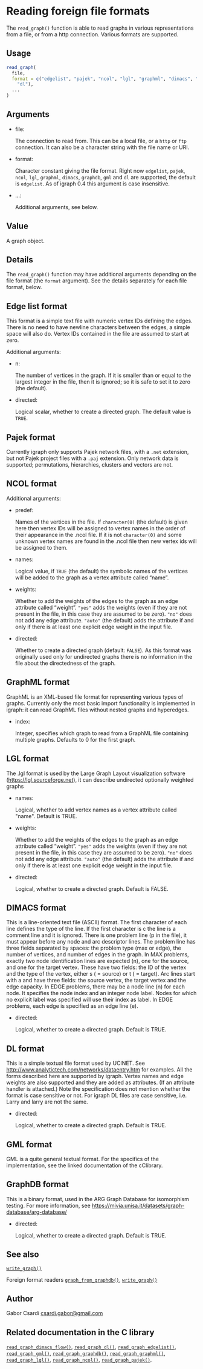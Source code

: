 # Reading foreign file formats

The `read_graph()` function is able to read graphs in various
representations from a file, or from a http connection. Various formats
are supported.

## Usage

``` r
read_graph(
  file,
  format = c("edgelist", "pajek", "ncol", "lgl", "graphml", "dimacs", "graphdb", "gml",
    "dl"),
  ...
)
```

## Arguments

- file:

  The connection to read from. This can be a local file, or a `http` or
  `ftp` connection. It can also be a character string with the file name
  or URI.

- format:

  Character constant giving the file format. Right now `edgelist`,
  `pajek`, `ncol`, `lgl`, `graphml`, `dimacs`, `graphdb`, `gml` and `dl`
  are supported, the default is `edgelist`. As of igraph 0.4 this
  argument is case insensitive.

- ...:

  Additional arguments, see below.

## Value

A graph object.

## Details

The `read_graph()` function may have additional arguments depending on
the file format (the `format` argument). See the details separately for
each file format, below.

## Edge list format

This format is a simple text file with numeric vertex IDs defining the
edges. There is no need to have newline characters between the edges, a
simple space will also do. Vertex IDs contained in the file are assumed
to start at zero.

Additional arguments:

- n:

  The number of vertices in the graph. If it is smaller than or equal to
  the largest integer in the file, then it is ignored; so it is safe to
  set it to zero (the default).

- directed:

  Logical scalar, whether to create a directed graph. The default value
  is `TRUE`.

## Pajek format

Currently igraph only supports Pajek network files, with a `.net`
extension, but not Pajek project files with a `.paj` extension. Only
network data is supported; permutations, hierarchies, clusters and
vectors are not.

## NCOL format

Additional arguments:

- predef:

  Names of the vertices in the file. If `character(0)` (the default) is
  given here then vertex IDs will be assigned to vertex names in the
  order of their appearance in the .ncol file. If it is not
  `character(0)` and some unknown vertex names are found in the .ncol
  file then new vertex ids will be assigned to them.

- names:

  Logical value, if `TRUE` (the default) the symbolic names of the
  vertices will be added to the graph as a vertex attribute called
  “name”.

- weights:

  Whether to add the weights of the edges to the graph as an edge
  attribute called “weight”. `"yes"` adds the weights (even if they are
  not present in the file, in this case they are assumed to be zero).
  `"no"` does not add any edge attribute. `"auto"` (the default) adds
  the attribute if and only if there is at least one explicit edge
  weight in the input file.

- directed:

  Whether to create a directed graph (default: `FALSE`). As this format
  was originally used only for undirected graphs there is no information
  in the file about the directedness of the graph.

## GraphML format

GraphML is an XML-based file format for representing various types of
graphs. Currently only the most basic import functionality is
implemented in igraph: it can read GraphML files without nested graphs
and hyperedges.

- index:

  Integer, specifies which graph to read from a GraphML file containing
  multiple graphs. Defaults to 0 for the first graph.

## LGL format

The .lgl format is used by the Large Graph Layout visualization software
(<https://lgl.sourceforge.net>), it can describe undirected optionally
weighted graphs

- names:

  Logical, whether to add vertex names as a vertex attribute called
  "name". Default is TRUE.

- weights:

  Whether to add the weights of the edges to the graph as an edge
  attribute called “weight”. `"yes"` adds the weights (even if they are
  not present in the file, in this case they are assumed to be zero).
  `"no"` does not add any edge attribute. `"auto"` (the default) adds
  the attribute if and only if there is at least one explicit edge
  weight in the input file.

- directed:

  Logical, whether to create a directed graph. Default is FALSE.

## DIMACS format

This is a line-oriented text file (ASCII) format. The first character of
each line defines the type of the line. If the first character is c the
line is a comment line and it is ignored. There is one problem line (p
in the file), it must appear before any node and arc descriptor lines.
The problem line has three fields separated by spaces: the problem type
(max or edge), the number of vertices, and number of edges in the graph.
In MAX problems, exactly two node identification lines are expected (n),
one for the source, and one for the target vertex. These have two
fields: the ID of the vertex and the type of the vertex, either s ( =
source) or t ( = target). Arc lines start with a and have three fields:
the source vertex, the target vertex and the edge capacity. In EDGE
problems, there may be a node line (n) for each node. It specifies the
node index and an integer node label. Nodes for which no explicit label
was specified will use their index as label. In EDGE problems, each edge
is specified as an edge line (e).

- directed:

  Logical, whether to create a directed graph. Default is TRUE.

## DL format

This is a simple textual file format used by UCINET. See
<http://www.analytictech.com/networks/dataentry.htm> for examples. All
the forms described here are supported by igraph. Vertex names and edge
weights are also supported and they are added as attributes. (If an
attribute handler is attached.) Note the specification does not mention
whether the format is case sensitive or not. For igraph DL files are
case sensitive, i.e. Larry and larry are not the same.

- directed:

  Logical, whether to create a directed graph. Default is TRUE.

## GML format

GML is a quite general textual format. For the specifics of the
implementation, see the linked documentation of the cClibrary.

## GraphDB format

This is a binary format, used in the ARG Graph Database for isomorphism
testing. For more information, see
<https://mivia.unisa.it/datasets/graph-database/arg-database/>

- directed:

  Logical, whether to create a directed graph. Default is TRUE.

## See also

[`write_graph()`](https://r.igraph.org/reference/write_graph.md)

Foreign format readers
[`graph_from_graphdb()`](https://r.igraph.org/reference/graph_from_graphdb.md),
[`write_graph()`](https://r.igraph.org/reference/write_graph.md)

## Author

Gabor Csardi <csardi.gabor@gmail.com>

## Related documentation in the C library

[`read_graph_dimacs_flow()`](https://igraph.org/c/html/0.10.17/igraph-Foreign.html#igraph_read_graph_dimacs_flow),
[`read_graph_dl()`](https://igraph.org/c/html/0.10.17/igraph-Foreign.html#igraph_read_graph_dl),
[`read_graph_edgelist()`](https://igraph.org/c/html/0.10.17/igraph-Foreign.html#igraph_read_graph_edgelist),
[`read_graph_gml()`](https://igraph.org/c/html/0.10.17/igraph-Foreign.html#igraph_read_graph_gml),
[`read_graph_graphdb()`](https://igraph.org/c/html/0.10.17/igraph-Foreign.html#igraph_read_graph_graphdb),
[`read_graph_graphml()`](https://igraph.org/c/html/0.10.17/igraph-Foreign.html#igraph_read_graph_graphml),
[`read_graph_lgl()`](https://igraph.org/c/html/0.10.17/igraph-Foreign.html#igraph_read_graph_lgl),
[`read_graph_ncol()`](https://igraph.org/c/html/0.10.17/igraph-Foreign.html#igraph_read_graph_ncol),
[`read_graph_pajek()`](https://igraph.org/c/html/0.10.17/igraph-Foreign.html#igraph_read_graph_pajek).

